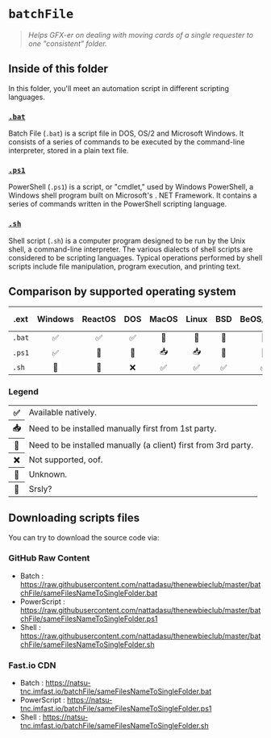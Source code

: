 # `batchFile`

> _Helps GFX-er on dealing with moving cards of a single
> requester to one "consistent" folder._

## Inside of this folder

In this folder, you'll meet an automation script in
different scripting languages.

### [`.bat`](sameFilesNameToSingleFolder.bat)

Batch File (`.bat`) is a script file in DOS, OS/2 and Microsoft Windows. It consists of a series of commands to be executed by the command-line interpreter, stored in a plain text file.

### [`.ps1`](sameFilesNameToSingleFolder.ps1)

PowerShell (`.ps1`) is a script, or "cmdlet," used by Windows PowerShell, a Windows shell program built on Microsoft's . NET Framework. It contains a series of commands written in the PowerShell scripting language.

### [`.sh`](sameFilesNameToSingleFolder.sh)

Shell script (`.sh`) is a computer program designed to be run by the Unix shell, a command-line interpreter. The various dialects of shell scripts are considered to be scripting languages. Typical operations performed by shell scripts include file manipulation, program execution, and printing text.

## Comparison by supported operating system

| .ext   | Windows | ReactOS | DOS | MacOS | Linux | BSD | BeOS/Haiku | Temple OS |
| ------ | :-----: | :-----: | :-: | :---: | :---: | :-: | :--------: | :-------: |
| `.bat` |   ✅    |   ✅    | ✅  |  👥   |  👥   | 👥  |     🤔     |    👀     |
| `.ps1` |   ✅    |   🤔    | 🤔  |  📥   |  📥   | 👥  |     🤔     |    👀     |
| `.sh`  |   👥    |   👥    | ❌  |  ✅   |  ✅   | ✅  |     ✅     |    👀     |

### Legend

<table>
    <tr>
        <th>✅</th>
        <td>Available natively.</td>
    </tr>
    <tr>
        <th>📥</th>
        <td>Need to be installed manually first from 1st party.</td>
    </tr>
    <tr>
        <th>👥</th>
        <td>Need to be installed manually (a client) first from 3rd party.</td>
    </tr>
    <tr>
        <th>❌</th>
        <td>Not supported, oof.</td>
    </tr>
    <tr>
        <th>🤔</th>
        <td>Unknown.</td>
    </tr>
    <tr>
        <th>👀</th>
        <td>Srsly?</td>
    </tr>
</table>

## Downloading scripts files
You can try to download the source code via:

### GitHub Raw Content
* Batch : https://raw.githubusercontent.com/nattadasu/thenewbieclub/master/batchFile/sameFilesNameToSingleFolder.bat
* PowerScript : https://raw.githubusercontent.com/nattadasu/thenewbieclub/master/batchFile/sameFilesNameToSingleFolder.ps1
* Shell : https://raw.githubusercontent.com/nattadasu/thenewbieclub/master/batchFile/sameFilesNameToSingleFolder.sh

### Fast&period;io CDN
* Batch : https://natsu-tnc.imfast.io/batchFile/sameFilesNameToSingleFolder.bat
* PowerScript : https://natsu-tnc.imfast.io/batchFile/sameFilesNameToSingleFolder.ps1
* Shell : https://natsu-tnc.imfast.io/batchFile/sameFilesNameToSingleFolder.sh
